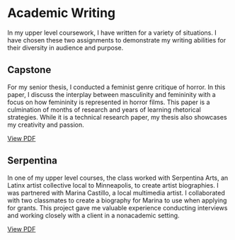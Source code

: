 # Academic Writing

In my upper level coursework, I have written for a variety of situations. I have chosen these two assignments to demonstrate my writing abilities for their diversity in audience and purpose.

## Capstone 

For my senior thesis, I conducted a feminist genre critique of horror. In this paper, I discuss the interplay between masculinity and femininity with a focus on how femininity is represented in horror films. This paper is a culmination of months of research and years of learning rhetorical strategies. While it is a technical research paper, my thesis also showcases my creativity and passion. 

[View PDF](https://drive.google.com/file/d/1kc2HSuFPdIuLyNtJSObEDXWXufE7cTY6/view?usp=sharing)


## Serpentina

In one of my upper level courses, the class worked with Serpentina Arts, an Latinx artist collective local to Minneapolis, to create artist biographies. I was partnered with Marina Castillo, a local multimedia artist. I collaborated with two classmates to create a biography for Marina to use when applying for grants. This project gave me valuable experience conducting interviews and working closely with a client in a nonacademic setting. 

[View PDF](https://drive.google.com/file/d/1okxgS5TVa4WJ3Bsa178C9E0AiZKzg1Yv/view?usp=sharing)
